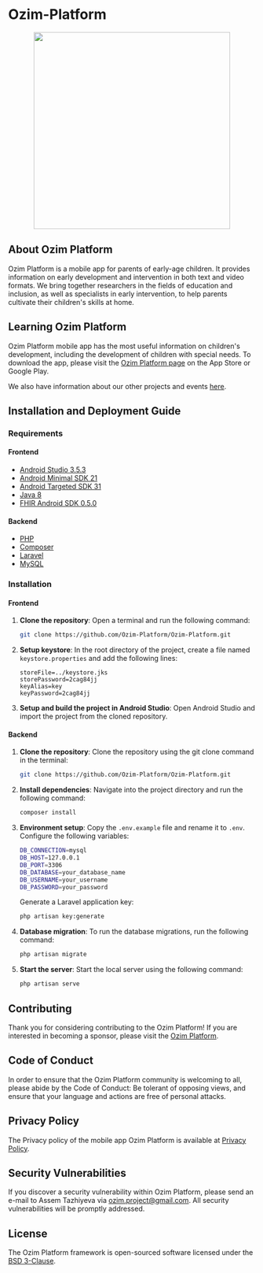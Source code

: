 # Ozim-Platform

<p align="center"><a href="http://ozimplatform.com" target="_blank"><img src="https://static.tildacdn.com/tild6430-6563-4830-b538-363264643761/logo.svg" width="400"></a></p>

## About Ozim Platform

Ozim Platform is a mobile app for parents of early-age children. It provides information on early development and intervention in both text and video formats. We bring together researchers in the fields of education and inclusion, as well as specialists in early intervention, to help parents cultivate their children's skills at home.

## Learning Ozim Platform

Ozim Platform mobile app has the most useful information on children's development, including the development of children with special needs. To download the app, please visit the [Ozim Platform page](http://ozimplatform.com/en/?utm=en) on the App Store or Google Play.

We also have information about our other projects and events [here](http://ozimplatform.com/en/?utm=en).

## Installation and Deployment Guide

### Requirements

#### Frontend
* [Android Studio 3.5.3](https://developer.android.com/studio)
* [Android Minimal SDK 21](https://developer.android.com/studio/releases/platforms)
* [Android Targeted SDK 31](https://developer.android.com/studio/releases/platforms)
* [Java 8](https://www.oracle.com/technetwork/java/javase/downloads/jdk8-downloads-2133151.html)
* [FHIR Android SDK 0.5.0](https://github.com/google/android-fhir)

#### Backend
* [PHP](https://www.php.net/downloads.php)
* [Composer](https://getcomposer.org/download/)
* [Laravel](https://laravel.com/docs/8.x/installation)
* [MySQL](https://www.mysql.com/downloads/)

### Installation

#### Frontend

1. **Clone the repository**: Open a terminal and run the following command:

    ```bash
    git clone https://github.com/Ozim-Platform/Ozim-Platform.git
    ```

2. **Setup keystore**: In the root directory of the project, create a file named `keystore.properties` and add the following lines:

    ```properties
    storeFile=../keystore.jks
    storePassword=2cag84jj
    keyAlias=key
    keyPassword=2cag84jj
    ```

3. **Setup and build the project in Android Studio**: Open Android Studio and import the project from the cloned repository.

#### Backend

1. **Clone the repository**: Clone the repository using the git clone command in the terminal:

    ```bash
    git clone https://github.com/Ozim-Platform/Ozim-Platform.git
    ```

2. **Install dependencies**: Navigate into the project directory and run the following command:

    ```bash
    composer install
    ```

3. **Environment setup**: Copy the `.env.example` file and rename it to `.env`. Configure the following variables:

    ```bash
    DB_CONNECTION=mysql
    DB_HOST=127.0.0.1
    DB_PORT=3306
    DB_DATABASE=your_database_name
    DB_USERNAME=your_username
    DB_PASSWORD=your_password
    ```

    Generate a Laravel application key:

    ```bash
    php artisan key:generate
    ```

4. **Database migration**: To run the database migrations, run the following command:

    ```bash
    php artisan migrate
    ```

5. **Start the server**: Start the local server using the following command:

    ```bash
    php artisan serve
    ```

## Contributing

Thank you for considering contributing to the Ozim Platform! If you are interested in becoming a sponsor, please visit the [Ozim Platform](http://ozimplatform.com/en/?utm=en).

## Code of Conduct

In order to ensure that the Ozim Platform community is welcoming to all, please abide by the Code of Conduct: Be tolerant of opposing views, and ensure that your language and actions are free of personal attacks.

## Privacy Policy

The Privacy policy of the mobile app Ozim Platform is available at [Privacy Policy](https://github.com/Ozim-Platform/Ozim-Platform/blob/7167ea40f2ed16e60a9ca76271ccbbb941485488/documents/Ozim%20Platform%20PrivacyPolicy.pdf).

## Security Vulnerabilities

If you discover a security vulnerability within Ozim Platform, please send an e-mail to Assem Tazhiyeva via [ozim.project@gmail.com](mailto:ozim.project@gmail.com). All security vulnerabilities will be promptly addressed.

## License

The Ozim Platform framework is open-sourced software licensed under the [BSD 3-Clause](https://github.com/flutter/flutter/blob/master/LICENSE).
